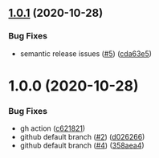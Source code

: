 ## [1.0.1](https://github.com/rpidanny/typescript-package-template/compare/v1.0.0...v1.0.1) (2020-10-28)


### Bug Fixes

* semantic release issues ([#5](https://github.com/rpidanny/typescript-package-template/issues/5)) ([cda63e5](https://github.com/rpidanny/typescript-package-template/commit/cda63e5dcfd3abb593485bb3e5e800926d6e3219))

# 1.0.0 (2020-10-28)


### Bug Fixes

* gh action ([c621821](https://github.com/rpidanny/typescript-package-template/commit/c621821e658090b94707c8e42fed30924e4c5525))
* github default branch ([#2](https://github.com/rpidanny/typescript-package-template/issues/2)) ([d026266](https://github.com/rpidanny/typescript-package-template/commit/d0262661bd3f75aa7f7bbf435f8591bd77e38a5e))
* github default branch ([#4](https://github.com/rpidanny/typescript-package-template/issues/4)) ([358aea4](https://github.com/rpidanny/typescript-package-template/commit/358aea43738d245d9cb055f10e5d843068c7a17b))
